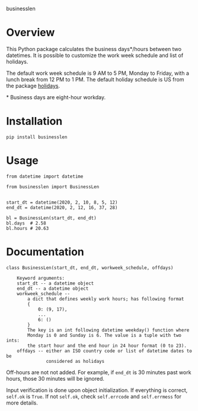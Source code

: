 businesslen

# Overview
This Python package calculates the business days\*/hours between two datetimes.
It is possible to customize the work week schedule and list of holidays.

The default work week schedule is 9 AM to 5 PM, Monday to Friday, with a lunch
break from 12 PM to 1 PM. The default holiday schedule is US from the package
[holidays](https://pypi.org/project/holidays/).

\* Business days are eight-hour workday.

# Installation
`pip install businesslen`

# Usage
```
from datetime import datetime

from businesslen import BusinessLen


start_dt = datetime(2020, 2, 10, 8, 5, 12)
end_dt = datetime(2020, 2, 12, 16, 37, 28)

bl = BusinessLen(start_dt, end_dt)
bl.days  # 2.58
bl.hours # 20.63
```

# Documentation
```
class BusinessLen(start_dt, end_dt, workweek_schedule, offdays)

    Keyword arguments:
    start_dt -- a datetime object
    end_dt -- a datetime object
    workweek_schedule --
        a dict that defines weekly work hours; has following format
        {
            0: (9, 17),
            ...
            6: ()
        }
        The key is an int following datetime weekday() function where
        Monday is 0 and Sunday is 6. The value is a tuple with two ints:
        the start hour and the end hour in 24 hour format (0 to 23).
    offdays -- either an ISO country code or list of datetime dates to be
               considered as holidays
```

Off-hours are not not added. For example, if `end_dt` is 30 minutes past work
hours, those 30 minutes will be ignored.

Input verification is done upon object initialization. If everything is
correct, `self.ok` is `True`. If not `self.ok`, check `self.errcode` and
`self.errmess` for more details.
